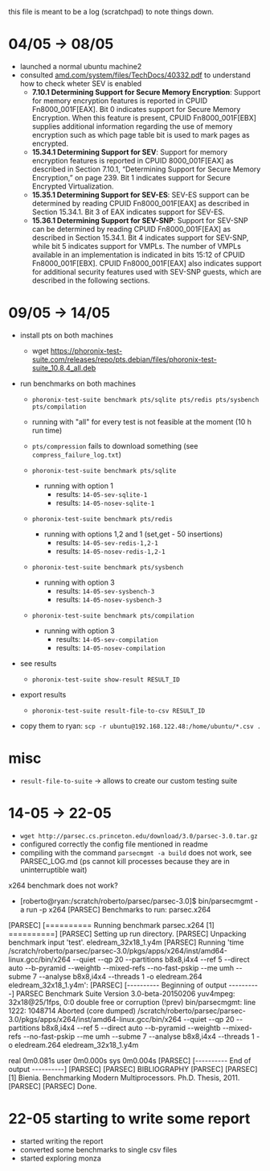 this file is meant to be a log (scratchpad) to note things down.

# 04/05 -> 08/05
+ launched a normal ubuntu machine2
+ consulted [amd.com/system/files/TechDocs/40332.pdf](amd.com/system/files/TechDocs/40332.pdf) to understand how to check wheter SEV is enabled
    + **7.10.1 Determining Support for Secure Memory Encryption**: Support for memory encryption features is reported in CPUID Fn8000_001F[EAX]. Bit 0 indicates support for Secure Memory Encryption. When this feature is present, CPUID Fn8000_001F[EBX] supplies additional information regarding the use of memory encryption such as which page table bit is used to mark pages as encrypted.
    + **15.34.1 Determining Support for SEV**: Support for memory encryption features is reported in CPUID 8000_001F[EAX] as described in Section 7.10.1, “Determining Support for Secure Memory Encryption,” on page 239. Bit 1 indicates support for Secure Encrypted Virtualization.
    + **15.35.1 Determining Support for SEV-ES**: SEV-ES support can be determined by reading CPUID Fn8000_001F[EAX] as described in Section 15.34.1. Bit 3 of EAX indicates support for SEV-ES.
    + **15.36.1 Determining Support for SEV-SNP**: Support for SEV-SNP can be determined by reading CPUID Fn8000_001F[EAX] as described in Section 15.34.1. Bit 4 indicates support for SEV-SNP, while bit 5 indicates support for VMPLs. The number of VMPLs available in an implementation is indicated in bits 15:12 of CPUID Fn8000_001F[EBX].
    CPUID Fn8000_001F[EAX] also indicates support for additional security features used with SEV-SNP guests, which are described in the following sections.

# 09/05 -> 14/05

+ install pts on both machines
    + wget https://phoronix-test-suite.com/releases/repo/pts.debian/files/phoronix-test-suite_10.8.4_all.deb
+ run benchmarks on both machines
    + `phoronix-test-suite benchmark pts/sqlite pts/redis pts/sysbench pts/compilation`
    + running with "all" for every test is not feasible at the moment (10 h run time)
    + `pts/compression` fails to download something (see `compress_failure_log.txt`)

    + `phoronix-test-suite benchmark pts/sqlite`
        + running with option 1 
            + results: `14-05-sev-sqlite-1`
            + results: `14-05-nosev-sqlite-1`
    + `phoronix-test-suite benchmark pts/redis`
        + running with options 1,2 and 1 (set,get - 50 insertions)
            + results: `14-05-sev-redis-1,2-1`
            + results: `14-05-nosev-redis-1,2-1`
    + `phoronix-test-suite benchmark pts/sysbench`
        + running with option 3
            + results: `14-05-sev-sysbench-3`
            + results: `14-05-nosev-sysbench-3`
    + `phoronix-test-suite benchmark pts/compilation`
        + running with option 3
            + results: `14-05-sev-compilation`
            + results: `14-05-nosev-compilation`


+ see results
    + `phoronix-test-suite show-result RESULT_ID`

+ export results
    + `phoronix-test-suite result-file-to-csv RESULT_ID`

+ copy them to ryan: `scp -r ubuntu@192.168.122.48:/home/ubuntu/*.csv .`

# misc
+ `result-file-to-suite` -> allows to create our custom testing suite

# 14-05 -> 22-05

+ `wget http://parsec.cs.princeton.edu/download/3.0/parsec-3.0.tar.gz`
+ configured correctly the config file mentioned in readme 
+ compiling with the command `parsecmgmt -a build` does not work, see PARSEC_LOG.md (ps cannot kill processes because they are in uninterruptible wait)

x264 benchmark does not work? 

+ [roberto@ryan:/scratch/roberto/parsec/parsec-3.0]$ bin/parsecmgmt -a run -p x264
[PARSEC] Benchmarks to run:  parsec.x264

[PARSEC] [========== Running benchmark parsec.x264 [1] ==========]
[PARSEC] Setting up run directory.
[PARSEC] Unpacking benchmark input 'test'.
eledream_32x18_1.y4m
[PARSEC] Running 'time /scratch/roberto/parsec/parsec-3.0/pkgs/apps/x264/inst/amd64-linux.gcc/bin/x264 --quiet --qp 20 --partitions b8x8,i4x4 --ref 5 --direct auto --b-pyramid --weightb --mixed-refs --no-fast-pskip --me umh --subme 7 --analyse b8x8,i4x4 --threads 1 -o eledream.264 eledream_32x18_1.y4m':
[PARSEC] [---------- Beginning of output ----------]
PARSEC Benchmark Suite Version 3.0-beta-20150206
yuv4mpeg: 32x18@25/1fps, 0:0
double free or corruption (!prev)
bin/parsecmgmt: line 1222: 1048714 Aborted                 (core dumped) /scratch/roberto/parsec/parsec-3.0/pkgs/apps/x264/inst/amd64-linux.gcc/bin/x264 --quiet --qp 20 --partitions b8x8,i4x4 --ref 5 --direct auto --b-pyramid --weightb --mixed-refs --no-fast-pskip --me umh --subme 7 --analyse b8x8,i4x4 --threads 1 -o eledream.264 eledream_32x18_1.y4m

real	0m0.081s
user	0m0.000s
sys	0m0.004s
[PARSEC] [----------    End of output    ----------]
[PARSEC]
[PARSEC] BIBLIOGRAPHY
[PARSEC]
[PARSEC] [1] Bienia. Benchmarking Modern Multiprocessors. Ph.D. Thesis, 2011.
[PARSEC]
[PARSEC] Done.


# 22-05 starting to write some report
+ started writing the report
+ converted some benchmarks to single csv files 
+ started exploring monza

